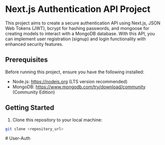 # Next.js Authentication API Project

This project aims to create a secure authentication API using Next.js, JSON Web Tokens (JWT), bcrypt for hashing passwords, and mongoose for creating models to interact with a MongoDB database. With this API, you can implement user registration (signup) and login functionality with enhanced security features.

## Prerequisites

Before running this project, ensure you have the following installed:

- Node.js: https://nodejs.org (LTS version recommended)
- MongoDB: https://www.mongodb.com/try/download/community (Community Edition)

## Getting Started

1. Clone this repository to your local machine:

```bash
git clone <repository_url>


```
#   U s e r - A u t h  
 